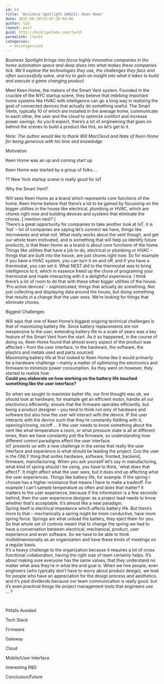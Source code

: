 ```yaml
---
id: 53
title: 'Business Spotlight &#8211; Keen Home'
date: 2015-08-18T15:47:28-04:00
author: Sid
layout: post
guid: http://ducktypelabs.com/?p=53
permalink: /?p=53
categories:
  - Uncategorized
---
```

_Business Spotlight brings into focus highly innovative companies in the home automation space and deep dives into what makes these companies tick. We’ll explore the technologies they use, the challenges they face and often successfully solve, and try to gain an insight into what it takes to build and execute a game changing product._

Meet Keen Home, the makers of the Smart Vent system. Founded in the crucible of the NYC startup scene, they believe that imbibing important home systems like HVAC with intelligence can go a long way in realizing the goal of connected devices that actually do something useful. The Smart Vents, typically 10 of which are installed in the average home, communicate to each other, the user and the cloud to optimize comfort and increase power savings. As you&#8217;d expect, there&#8217;s a lot of engineering that goes on behind the scenes to build a product like this, so let&#8217;s get to it.

_Note: The author would like to thank Will MacCleod and Nate of Keen Home for being generous with his time and knowledge_

Motivation

Keen Home was an up and coming start up

Keen Home was started by a group of folks&#8230;.

?? New York startup scene is really good for IoT

Why the Smart Vent?

<div>
  Will sees Keen Home as a brand which represents core functions of the home. Keen Home believe that there&#8217;s a lot to be gained by focussing on the bigger utilities in the house like electrical, plumbing or HVAC, which are chores right now and building devices and systems that eliminate the chores. [ mention nest? ]
</div>

<div>
</div>

<div>
</div>

<div>
  There’s a great opportunity for companies to take another look at IoT, it is ‘hot’ &#8211; lot of companies are saying let’s connect we have, things like microwaves and what not. What really works about the vent though, and get our whole team motivated, and is something that will help us identify future products, is that Keen Home as a brand is about core functions of the home. Things like utilities that have a job to do, electrical or plumbing or HVAC &#8211; things that are built into the house, are just chores right now. So for example if you have a HVAC system, you can turn it on and off, and if you have a thermostat, you can set it. What NEST did to the thermostat was to bring intelligence to it, which in essence freed up the chore of programing your thermostat and made interacting with it a delightful experience. I think there’s a lot of room to do that with these other bigger utilities of the house.
</div>

<div>
</div>

<div>
  ‘Pro active devices’ &#8211; sophisticated, things that actually do something. Not just collecting and displaying data around the house, but doing something that results in a change that the user sees. We’re looking for things that eliminate chores.
</div>

<div>
</div>

Biggest Challenges

<div>
  Will says that one of Keen Home&#8217;s biggest ongoing technical challenges is that of maximizing battery life. Since battery replacements are not inexpensive to the user, extending battery life to a scale of years was a key feature of the Smart Vent from the start. As it so happened, in the course of doing so, Keen Home found that almost every aspect of the product was affected &#8211; from the user interface, to the hardware, the software, the plastics and metals used and parts sourced.
</div>

<div>
</div>

<div>
  Maximizing battery life at first looked to Keen Home like it would primarily be a hardware challenge &#8211; mainly a matter of optimizing the electronics and firmware to minimize power consumption. As they went on however, they started to realize how
</div>

<div>
</div>

<div>
  <b>Could you elaborate on how working on the battery life touched something like the user interface?</b>
</div>

<div>
  <b> </b>
</div>

<div>
  So when we sought to maximize batter life, our first thought was ok, we should look at hardware, for example get an efficient motor, handle all our electronics efficiently, ensure that the firmware operates efficiently, but being a product designer &#8211; you tend to think not only of hardware and software but also how the user will interact with the device. IF the user interacts with the device such that they’re constantly fiddling with it, opening/closing, on/off … if the user needs to know something about the vent like what temperature a room, or what pressure state is all at different times, then we have constantly poll the firmware, so understanding how different control paradigms affect the user interface.
</div>

<div>
</div>

<div>
  IoT presents us with a new challenge in the sense that really the user interface and experience is what should be leading the project. Cos the user is the ONLY thing that unites hardware, software, fronted, backend, firmware, manufacturing. When you ask yourself let’s say in manufacturing, what kind of spring should I be using, you have to think, ‘what does that affect?’. It might affect what the user sees, but it does end up affecting what the user experiences. Things like battery life, for example. If the spring I choose has a higher resistance that means I have to make a tradeoff. For example I can’t sample temperature as often and does that matter? It matters to the user experience, because if the information is a few seconds behind, then the user experience designer as a project lead needs to know whether that’s acceptable. It’s almost like a new paradigm.
</div>

<div>
</div>

<div>
  Spring itself is electrical impedance which affects battery life. But there’s more to that &#8211; mechanically a spring might be more conductive, have more spring force. Springs are what unload the battery, they eject them for you. So that whole set of controls meant that to change the spring we had to have a conversation between electrical, mechanical, product, user experience and even software. So we have to be able to think multidimensionally as an organization and have these kinds of meetings on a regular basis.
</div>

<div>
</div>

<div>
  It’s a heavy challenge to the organization because it requires a lot of cross functional collaboration, having the right size of team certainly helps. It’s about making sure everyone has the same values, that they understand no matter what area they’re in what the end goal is. When we hire people, even engineers (who typically don’t have to worry about product design), we look for people who have an appreciation for the design process and aesthetics. and it’s paid dividends because our team communication is really good. but it’s even practical things lile project management tools that engineers use   … ?
</div>

&nbsp;

Pitfalls Avoided

Tech Stack

Firmware

Gateway

Cloud

Mobile/User Interface

Interesting R&D

Conclusion/Future